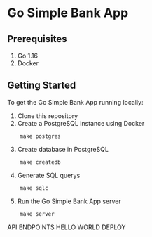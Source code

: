 # Go Simple Bank App

## Prerequisites

1. Go 1.16
2. Docker

## Getting Started

To get the Go Simple Bank App running locally:

1. Clone this repository
2. Create a PostgreSQL instance using Docker

```base
    make postgres
```
3. Create database in PostgreSQL

```base
    make createdb
```

4. Generate SQL querys

```base
    make sqlc
```
5. Run the Go Simple Bank App server

```base
    make server
```

API ENDPOINTS
HELLO WORLD DEPLOY